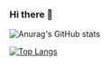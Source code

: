 ### Hi there 👋

<!--
**fcenesiz/fcenesiz** is a ✨ _special_ ✨ repository because its `README.md` (this file) appears on your GitHub profile.

Here are some ideas to get you started:

- 🔭 I’m currently working on ...
- 🌱 I’m currently learning ...
- 👯 I’m looking to collaborate on ...
- 🤔 I’m looking for help with ...
- 💬 Ask me about ...
- 📫 How to reach me: ...
- 😄 Pronouns: ...
- ⚡ Fun fact: ...
-->


![Anurag's GitHub stats](https://github-readme-stats.vercel.app/api?username=fcenesiz&show_icons=true&theme=dark)

[![Top Langs](https://github-readme-stats.vercel.app/api/top-langs/?username=fcenesiz&layout=compact&theme=dark)](https://github.com/anuraghazra/github-readme-stats)
